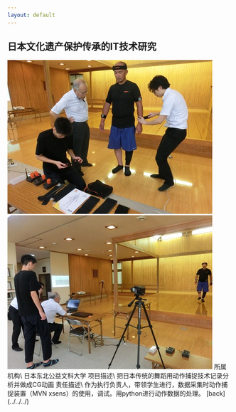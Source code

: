 ```yaml
---
layout: default
---
```


## 日本文化遗产保护传承的IT技术研究
<img src="./1.JPG">
<img src="./2.JPG">
所属机构\
日本东北公益文科大学
项目描述\
把日本传统的舞蹈用动作捕捉技术记录分析并做成CG动画
责任描述\
作为执行负责人，带领学生进行，数据采集时动作捕捉装置（MVN xsens）的使用，调试。用python进行动作数据的处理。
[back](../../../)
